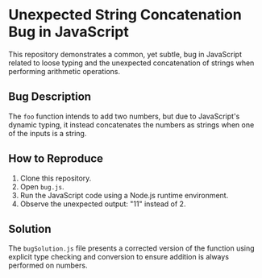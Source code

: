 # Unexpected String Concatenation Bug in JavaScript

This repository demonstrates a common, yet subtle, bug in JavaScript related to loose typing and the unexpected concatenation of strings when performing arithmetic operations.

## Bug Description

The `foo` function intends to add two numbers, but due to JavaScript's dynamic typing, it instead concatenates the numbers as strings when one of the inputs is a string.

## How to Reproduce

1. Clone this repository.
2. Open `bug.js`.
3. Run the JavaScript code using a Node.js runtime environment.
4. Observe the unexpected output: "11" instead of 2.

## Solution

The `bugSolution.js` file presents a corrected version of the function using explicit type checking and conversion to ensure addition is always performed on numbers.